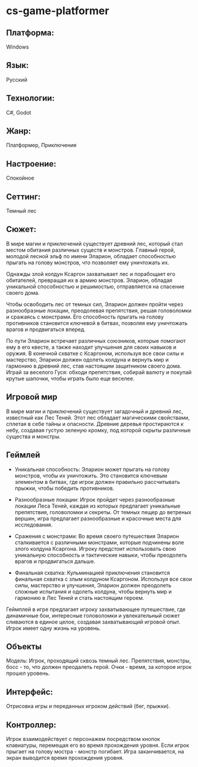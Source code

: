 # cs-game-platformer

## Платформа:
Windows

## Язык:
Русский

## Технологии:
C#, Godot

## Жанр:
Платформер, Приключения

## Настроение:
Спокойное

## Сеттинг:
Темный лес

## Сюжет:

В мире магии и приключений существует древний лес, который стал местом обитания различных существ и монстров. Главный герой, молодой лесной эльф по имени Эларион, обладает способностью прыгать на голову монстров, что позволяет ему уничтожать их.


Однажды злой колдун Ксаргон захватывает лес и порабощает его обитателей, превращая их в армию монстров. Эларион, обладая уникальной способностью и решимостью, отправляется на спасение своего дома.


Чтобы освободить лес от темных сил, Эларион должен пройти через разнообразные локации, преодолевая препятствия, решая головоломки и сражаясь с монстрами. Его способность прыгать на голову противников становится ключевой в битвах, позволяя ему уничтожать врагов и продвигаться вперед.


По пути Эларион встречает различных союзников, которые помогают ему в его квесте, а также находит улучшения для своих навыков и оружия. В конечной схватке с Ксаргоном, используя все свои силы и мастерство, Эларион должен одолеть колдуна и вернуть мир и гармонию в древний лес, став настоящим защитником своего дома.
Играй за веселого Гуся: обходи препятствия, собирай валюту и покупай крутые шапочки, чтобы играть было еще веселее.

## Игровой мир
В мире магии и приключений существует загадочный и древний лес, известный как Лес Теней. Этот лес обладает магическими свойствами, сплетая в себе тайны и опасности. Древние деревья простираются к небу, создавая густую зеленую кромку, под которой скрыты различные существа и монстры.

## Геймлей
- Уникальная способность: Эларион может прыгать на голову монстров, чтобы их уничтожить. Это становится ключевым элементом в битвах, где игрок должен правильно рассчитывать прыжки, чтобы победить противников.

- Разнообразные локации: Игрок пройдет через разнообразные локации Леса Теней, каждая из которых предлагает уникальные препятствия, головоломки и секреты. От темных пещер до ветреных вершин, игра предлагает разнообразные и красочные места для исследования.

- Сражения с монстрами: Во время своего путешествия Эларион сталкивается с различными монстрами, которые подчинены воле злого колдуна Ксаргона. Игроку предстоит использовать свою уникальную способность и тактические навыки, чтобы преодолеть врагов и продвигаться дальше.

- Финальная схватка: Кульминацией приключения становится финальная схватка с злым колдуном Ксаргоном. Используя все свои силы, мастерство и улучшения, Эларион должен преодолеть сложные испытания и одолеть колдуна, чтобы вернуть мир и гармонию в Лес Теней и стать настоящим героем.


Геймплей в игре предлагает игроку захватывающее путешествие, где динамичные бои, интересные головоломки и увлекательный сюжет сливаются в единое целое, создавая захватывающий игровой опыт.
Игрок имеет одну жизнь на уровень.
## Объекты
Модель: Игрок, проходящий сквозь темный лес. Препятствия, монстры, босс - то, что должен преодалеть герой. Очки - время, за которое игрок прошел уровень.

## Интерфейс:
Отрисовка игры и переданных игроком действий (бег, прыжки).

## Контроллер:
Игрок взаимодействует с персонажем посредством кнопок клавиатуры, перемещая его во время прохождения уровня. Если игрок прыгает на голову мостра - монстр погибает. Игра заканчивается, на экран выводится время прохождения уровня.
